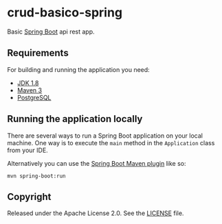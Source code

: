 # crud-basico-spring

Basic [Spring Boot](http://projects.spring.io/spring-boot/) api rest app.

## Requirements

For building and running the application you need:

- [JDK 1.8](http://www.oracle.com/technetwork/java/javase/downloads/jdk8-downloads-2133151.html)
- [Maven 3](https://maven.apache.org)
- [PostgreSQL](https://www.postgresql.org/)

## Running the application locally

There are several ways to run a Spring Boot application on your local machine. One way is to execute the `main` method in the `Application` class from your IDE.

Alternatively you can use the [Spring Boot Maven plugin](https://docs.spring.io/spring-boot/docs/current/reference/html/build-tool-plugins-maven-plugin.html) like so:

```shell
mvn spring-boot:run
```


## Copyright

Released under the Apache License 2.0. See the [LICENSE](https://github.com/codecentric/springboot-sample-app/blob/master/LICENSE) file.
